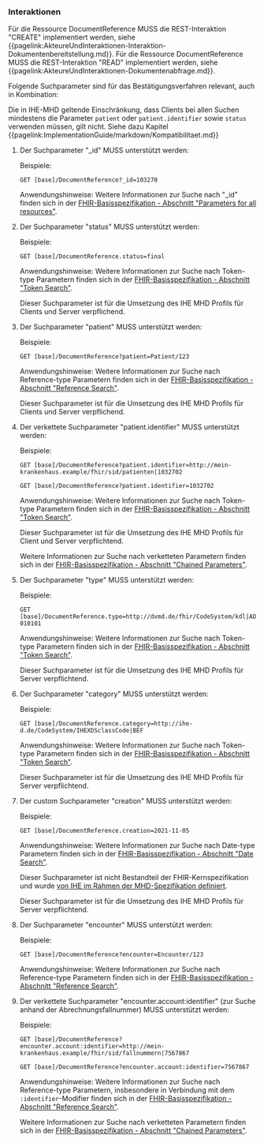 ### Interaktionen

Für die Ressource DocumentReference MUSS die REST-Interaktion "CREATE" implementiert werden, siehe {{pagelink:AkteureUndInteraktionen-Interaktion-Dokumentenbereitstellung.md}}.
Für die Ressource DocumentReference MUSS die REST-Interaktion "READ" implementiert werden, siehe {{pagelink:AkteureUndInteraktionen-Dokumentenabfrage.md}}.

Folgende Suchparameter sind für das Bestätigungsverfahren relevant, auch in Kombination:

Die in IHE-MHD geltende Einschränkung, dass Clients bei allen Suchen mindestens die Parameter `patient` oder `patient.identifier` sowie `status` verwenden müssen, gilt nicht. Siehe dazu Kapitel {{pagelink:ImplementationGuide/markdown/Kompatibilitaet.md}}

1. Der Suchparameter "_id" MUSS unterstützt werden:

    Beispiele:

    ```GET [base]/DocumentReference?_id=103270```

    Anwendungshinweise: Weitere Informationen zur Suche nach "_id" finden sich in der [FHIR-Basisspezifikation - Abschnitt "Parameters for all resources"](http://hl7.org/fhir/R4/search.html#all).

1. Der Suchparameter "status" MUSS unterstützt werden:

    Beispiele:

    ```GET [base]/DocumentReference.status=final```

    Anwendungshinweise: Weitere Informationen zur Suche nach Token-type Parametern finden sich in der [FHIR-Basisspezifikation - Abschnitt "Token Search"](http://hl7.org/fhir/R4/search.html#token).

    Dieser Suchparameter ist für die Umsetzung des IHE MHD Profils für Clients und Server verpflichend.

1. Der Suchparameter "patient" MUSS unterstützt werden:

   Beispiele:

    ```GET [base]/DocumentReference?patient=Patient/123```

    Anwendungshinweise: Weitere Informationen zur Suche nach Reference-type Parametern finden sich in der [FHIR-Basisspezifikation - Abschnitt "Reference Search"](https://www.hl7.org/fhir/search.html#reference).
	
	Dieser Suchparameter ist für die Umsetzung des IHE MHD Profils für Clients und Server verpflichend.

1. Der verkettete Suchparameter "patient.identifier" MUSS unterstützt werden:

    Beispiele:

    ```GET [base]/DocumentReference?patient.identifier=http://mein-krankenhaus.example/fhir/sid/patienten|1032702```

    ```GET [base]/DocumentReference?patient.identifier=1032702```

    Anwendungshinweise: Weitere Informationen zur Suche nach Token-type Parametern finden sich in der [FHIR-Basisspezifikation - Abschnitt "Token Search"](http://hl7.org/fhir/R4/search.html#token).

    Dieser Suchparameter ist für die Umsetzung des IHE MHD Profils für Client und Server verpflichtend.
	
	Weitere Informationen zur Suche nach verketteten Parametern finden sich in der [FHIR-Basisspezifikation - Abschnitt "Chained Parameters"](http://hl7.org/fhir/search.html#chaining).

	
1. Der Suchparameter "type" MUSS unterstützt werden:

    Beispiele:

    ```GET [base]/DocumentReference.type=http://dvmd.de/fhir/CodeSystem/kdl|AD010101```

    Anwendungshinweise: Weitere Informationen zur Suche nach Token-type Parametern finden sich in der [FHIR-Basisspezifikation - Abschnitt "Token Search"](http://hl7.org/fhir/R4/search.html#token).

    Dieser Suchparameter ist für die Umsetzung des IHE MHD Profils für Server verpflichtend.

1. Der Suchparameter "category" MUSS unterstützt werden:

    Beispiele:

    ```GET [base]/DocumentReference.category=http://ihe-d.de/CodeSystem/IHEXDSclassCode|BEF```

    Anwendungshinweise: Weitere Informationen zur Suche nach Token-type Parametern finden sich in der [FHIR-Basisspezifikation - Abschnitt "Token Search"](http://hl7.org/fhir/R4/search.html#token).

    Dieser Suchparameter ist für die Umsetzung des IHE MHD Profils für Server verpflichtend.


1. Der custom Suchparameter "creation" MUSS unterstützt werden:

    Beispiele:

    ```GET [base]/DocumentReference.creation=2021-11-05```

    Anwendungshinweise: Weitere Informationen zur Suche nach Date-type Parametern finden sich in der [FHIR-Basisspezifikation - Abschnitt "Date Search"](http://hl7.org/fhir/R4/search.html#date).
	
	Dieser Suchparameter ist nicht Bestandteil der FHIR-Kernspezifikation und wurde [von IHE im Rahmen der MHD-Spezifikation definiert](https://profiles.ihe.net/ITI/MHD/SearchParameter-DocumentReference-Creation.html).

    Dieser Suchparameter ist für die Umsetzung des IHE MHD Profils für Server verpflichtend.


1. Der Suchparameter "encounter" MUSS unterstützt werden:

   Beispiele:

    ```GET [base]/DocumentReference?encounter=Encounter/123```

    Anwendungshinweise: Weitere Informationen zur Suche nach Reference-type Parametern finden sich in der [FHIR-Basisspezifikation - Abschnitt "Reference Search"](https://www.hl7.org/fhir/search.html#reference).


1. Der verkettete Suchparameter "encounter.account:identifier" (zur Suche anhand der Abrechnungsfallnummer) MUSS unterstützt werden:

   Beispiele:

    ```GET [base]/DocumentReference?encounter.account:identifier=http://mein-krankenhaus.example/fhir/sid/fallnummern|7567867```
	
	```GET [base]/DocumentReference?encounter.account:identifier=7567867```

    Anwendungshinweise: Weitere Informationen zur Suche nach Reference-type Parametern, insbesondere in Verbindung mit dem `:identifier`-Modifier finden sich in der [FHIR-Basisspezifikation - Abschnitt "Reference Search"](https://www.hl7.org/fhir/search.html#reference).
	
	Weitere Informationen zur Suche nach verketteten Parametern finden sich in der [FHIR-Basisspezifikation - Abschnitt "Chained Parameters"](http://hl7.org/fhir/search.html#chaining).

